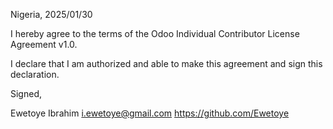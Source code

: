Nigeria, 2025/01/30

I hereby agree to the terms of the Odoo Individual Contributor License
Agreement v1.0.

I declare that I am authorized and able to make this agreement and sign this
declaration.

Signed,

Ewetoye Ibrahim <i.ewetoye@gmail.com> https://github.com/Ewetoye